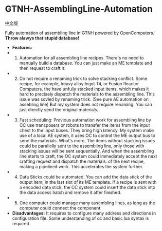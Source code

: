 # GTNH-AssemblingLine-Automation

[中文版](./README_zh.md)

Fully automation of assembling line in GTNH powered by OpenComputers. **Throw alawys that stupid database!**

- **Features:**
- 1.  Automation for all assembling line recipes. There's no need to manually build a database. You can just make an ME template and then request to craft it.
- 2.  Do not require a renaming trick to solve stacking conflict. Some recipe, for example, heavy alloy Ingot T4, or Fusion Reactor Computers, the have unfully stacked input items, which makes it hard to precisely dispatch the materials to the assembling line. This issue was sovled by renaming trick. (See pure AE automation on assebling line) But my system does not require renaming. You can just directly send the original materials.
- 3. Fast scheduling: Previous automation work for assembling line by OC use transposers or robots to transfer the items from the input chest to the input buses. They bring high latency. My system make use of a local AE system, it uses OC to control the ME output bus to send the materials. What's more, The items without stacking issues could be parallelly sent to the assembling line, only those with stacking issues will be sent sequentially. And when the assembling line starts to craft, the OC system could immediately accept the next crafting request and dispatch the materials. of the next recipe, making a pipelined work. This accelerates the system further. 
- 4. Data Sticks could be automated. You can add the data stick of the output item, in the last slot of its ME template. If a recipe is sent with a  encoded data stick, the OC system could insert  the data stick into the data access hatch and remove it after finished.
- 5. One computer could manage many assembling lines, as long as the computer could connect the component.
- **Disadvantages:** It requires to configure many address and directions in configuration file. Some understanding of oc and basic lua syntax is required